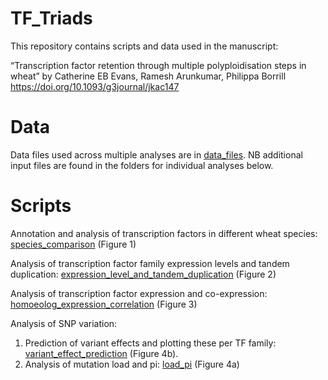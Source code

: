 # TF_Triads

This repository contains scripts and data used in the manuscript:

“Transcription factor retention through multiple polyploidisation steps in wheat” by Catherine EB Evans, Ramesh Arunkumar, Philippa Borrill https://doi.org/10.1093/g3journal/jkac147

# Data
Data files used across multiple analyses are in <a href="https://github.com/Borrill-Lab/TF_Triads/tree/main/data_files">data_files</a>. NB additional input files are found in the folders for individual analyses below. 

# Scripts
Annotation and analysis of transcription factors in different wheat species: <a href="https://github.com/Borrill-Lab/TF_Triads/tree/main/species_comparison">species_comparison</a>  (Figure 1)

Analysis of transcription factor family expression levels and tandem duplication: <a href="https://github.com/Borrill-Lab/TF_Triads/tree/main/expression_level_and_tandem_duplication">expression_level_and_tandem_duplication</a> (Figure 2)

Analysis of transcription factor expression and co-expression: <a href="https://github.com/Borrill-Lab/TF_Triads/tree/main/homoeolog_expression_correlation">homoeolog_expression_correlation</a> (Figure 3)

Analysis of SNP variation:
1)	Prediction of variant effects and plotting these per TF family: <a href="https://github.com/Borrill-Lab/TF_Triads/tree/main/variant_effect_prediction">variant_effect_prediction</a> (Figure 4b).
2)	Analysis of mutation load and pi: <a href="https://github.com/Borrill-Lab/TF_Triads/tree/main/load_pi">load_pi</a> (Figure 4a)
